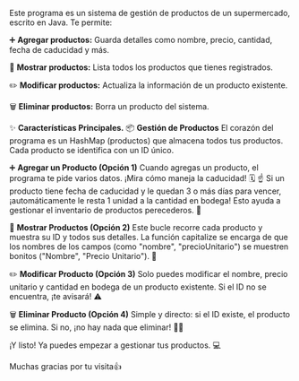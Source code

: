 Este programa es un sistema de gestión de productos de un supermercado, escrito en Java. Te permite:

➕ **Agregar productos:** Guarda detalles como nombre, precio, cantidad, fecha de caducidad y más.

👀 **Mostrar productos:** Lista todos los productos que tienes registrados.

✏️ **Modificar productos:** Actualiza la información de un producto existente.

🗑️ **Eliminar productos:** Borra un producto del sistema.


✨ **Características Principales.**
📦 **Gestión de Productos**
El corazón del programa es un HashMap (productos) que almacena todos tus productos. Cada producto se identifica con un ID único.

➕ **Agregar un Producto (Opción 1)**
Cuando agregas un producto, el programa te pide varios datos. ¡Mira cómo maneja la caducidad! 🗓️
☝️ Si un producto tiene fecha de caducidad y le quedan 3 o más días para vencer, ¡automáticamente le resta 1 unidad a la cantidad en bodega! Esto ayuda a gestionar el inventario de productos perecederos. 🍎

👀 **Mostrar Productos (Opción 2)**
Este bucle recorre cada producto y muestra su ID y todos sus detalles. La función capitalize se encarga de que los nombres de los campos (como "nombre", "precioUnitario") se muestren bonitos ("Nombre", "Precio Unitario"). 🌟

✏️ **Modificar Producto (Opción 3)**
Solo puedes modificar el nombre, precio unitario y cantidad en bodega de un producto existente. Si el ID no se encuentra, ¡te avisará! ⚠️

🗑️ **Eliminar Producto (Opción 4)**
Simple y directo: si el ID existe, el producto se elimina. Si no, ¡no hay nada que eliminar! 🤷‍♀️

¡Y listo! Ya puedes empezar a gestionar tus productos. 💻

Muchas gracias por tu visita👍
